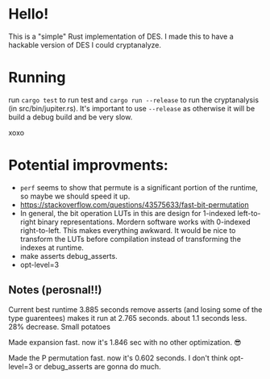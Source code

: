 # Hello!

This is a "simple" Rust implementation of DES. I made this to have a hackable version of DES I could cryptanalyze.

# Running

run `cargo test` to run test and `cargo run --release` to run the cryptanalysis (in src/bin/jupiter.rs). It's important to use `--release` as otherwise it will be build a debug build and be very slow.

xoxo

# Potential improvments:

- `perf` seems to show that permute is a significant portion of the runtime, so maybe we should speed it up.
- https://stackoverflow.com/questions/43575633/fast-bit-permutation
- In general, the bit operation LUTs in this are design for 1-indexed left-to-right binary representations. Mordern software works with 0-indexed right-to-left. This makes everything awkward. It would be nice to transform the LUTs before compilation instead of transforming the indexes at runtime.
- make asserts debug_asserts.
- opt-level=3


## Notes (perosnal!!)
Current best runtime 3.885 seconds
remove asserts (and losing some of the type guarentees) makes it run at 2.765 seconds. about 1.1 seconds less. 28% decrease. Small potatoes

Made expansion fast. now it's 1.846 sec with no other optimization. :sunglasses:

Made the P permutation fast. now it's 0.602 seconds. I don't think opt-level=3 or debug_asserts are gonna do much.